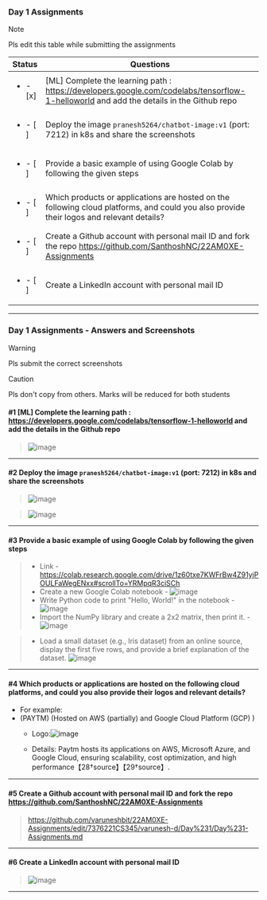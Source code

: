 ### Day 1 Assignments

> [!NOTE]
> Pls edit this table while submitting the assignments

| Status         | Questions     | 
|----------------|---------------|
| <ul><li>- [x] </li></ul> | [ML] Complete the learning path : https://developers.google.com/codelabs/tensorflow-1-helloworld and add the details in the Github repo |
| <ul><li>- [ ] </li></ul> | Deploy the image `pranesh5264/chatbot-image:v1` (port: 7212) in k8s and share the screenshots |
| <ul><li>- [ ] </li></ul> | Provide a basic example of using Google Colab by following the given steps  |
| <ul><li>- [ ] </li></ul> | Which products or applications are hosted on the following cloud platforms, and could you also provide their logos and relevant details?  |
| <ul><li>- [ ] </li></ul> | Create a Github account with personal mail ID and fork the repo https://github.com/SanthoshNC/22AM0XE-Assignments  |
| <ul><li>- [ ] </li></ul> | Create a LinkedIn account with personal mail ID  |


***

### Day 1 Assignments - Answers and Screenshots

> [!WARNING]
> Pls submit the correct screenshots

> [!CAUTION]
> Pls don't copy from others. Marks will be reduced for both students

#### #1 [ML] Complete the learning path : https://developers.google.com/codelabs/tensorflow-1-helloworld and add the details in the Github repo
> ![image](https://github.com/user-attachments/assets/fb527d3d-1a25-4f25-a305-ea2c7bfe3110)

***

#### #2 Deploy the image `pranesh5264/chatbot-image:v1` (port: 7212) in k8s and share the screenshots
>![image](https://github.com/user-attachments/assets/e01ad069-9927-4ff6-a919-2966c0e9c0c1)

>![image](https://github.com/user-attachments/assets/b5591058-91c3-4749-8917-7f3d23932859)



***

#### #3 Provide a basic example of using Google Colab by following the given steps
> - Link - https://colab.research.google.com/drive/1z60txe7KWFrBw4Z91yjPOULFaWegENxx#scrollTo=YRMpqR3ciSCh
> - Create a new Google Colab notebook - ![image](https://github.com/user-attachments/assets/7bdf6370-904e-421d-b8eb-86cef904d9c0)
> - Write Python code to print "Hello, World!" in the notebook - ![image](https://github.com/user-attachments/assets/75e5434c-b839-4dae-b087-a750e96fbae2)
> - Import the NumPy library and create a 2x2 matrix, then print it. - ![image](https://github.com/user-attachments/assets/c361182b-a5e6-4b4b-b3f7-823f109c90f4)

> - Load a small dataset (e.g., Iris dataset) from an online source, display the first five rows, and provide a brief explanation of the dataset.
> ![image](https://github.com/user-attachments/assets/b0600427-2845-4483-b991-0492e5f5a7a7)


***

#### #4 Which products or applications are hosted on the following cloud platforms, and could you also provide their logos and relevant details? 
- For example:
- (PAYTM) (Hosted on AWS (partially) and Google Cloud Platform (GCP) ) 
  - Logo:![image](https://github.com/user-attachments/assets/57ca1ced-bff6-4cd1-a75f-720e3e6321c6)


  - Details:  Paytm hosts its applications on AWS, Microsoft Azure, and Google Cloud, ensuring scalability, cost optimization, and high performance【28†source】【29†source】.

***

#### #5 Create a Github account with personal mail ID and fork the repo https://github.com/SanthoshNC/22AM0XE-Assignments
> https://github.com/varuneshbit/22AM0XE-Assignments/edit/7376221CS345/varunesh-d/Day%231/Day%231-Assignments.md

***

#### #6 Create a LinkedIn account with personal mail ID
> ![image](https://github.com/user-attachments/assets/011d9d38-1463-45b1-939f-bb22c9d053cf)


***
